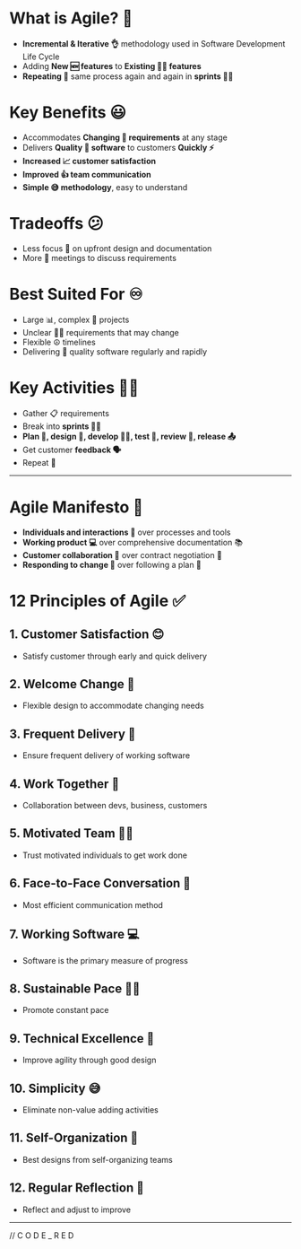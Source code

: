 # What is Agile? 🤔

* **Incremental & Iterative 👌** methodology used in Software Development Life Cycle 
* Adding **New 🆕 features** to **Existing 🧑‍💻 features**  
* **Repeating 🔁** same process again and again in **sprints 🏃‍♀️**

# Key Benefits 😃

* Accommodates **Changing 📝 requirements** at any stage  
* Delivers **Quality 💯 software** to customers **Quickly ⚡️**  
* **Increased 📈 customer satisfaction** 
* **Improved 👍 team communication**
* **Simple 😅 methodology**, easy to understand  

# Tradeoffs 😕  

* Less focus 🚫 on upfront design and documentation  
* More 📣 meetings to discuss requirements  

# Best Suited For ♾️

* Large 📊, complex 🤯 projects 
* Unclear 🤷‍♂️ requirements that may change  
* Flexible ☮️ timelines
* Delivering 🚚 quality software regularly and rapidly  

# Key Activities 👷‍♀️

* Gather 📋 requirements 
* Break into **sprints 🏃‍♀️**
* **Plan 📅, design 🎨, develop 👨‍💻, test 🧪, review 🔎, release 📤**
* Get customer **feedback 🗣️**
* Repeat 🔁
---

# Agile Manifesto 📜

* **Individuals and interactions 👥** over processes and tools  
* **Working product 💻** over comprehensive documentation 📚
* **Customer collaboration 🤝** over contract negotiation 📃  
* **Responding to change 💫** over following a plan 📅

# 12 Principles of Agile ✅

## 1. Customer Satisfaction 😊
* Satisfy customer through early and quick delivery  

## 2. Welcome Change 📝 
* Flexible design to accommodate changing needs   

## 3. Frequent Delivery 🚚
* Ensure frequent delivery of working software 

## 4. Work Together 🤝 
* Collaboration between devs, business, customers   

## 5. Motivated Team 🏋️‍♀️
* Trust motivated individuals to get work done  

## 6. Face-to-Face Conversation 👥
* Most efficient communication method   

## 7. Working Software 💻
* Software is the primary measure of progress

## 8. Sustainable Pace 🏃‍♀️
* Promote constant pace  

## 9. Technical Excellence 💯
* Improve agility through good design  

## 10. Simplicity 😅
* Eliminate non-value adding activities   

## 11. Self-Organization 🧠
* Best designs from self-organizing teams  

## 12. Regular Reflection 💭
* Reflect and adjust to improve  
---
// C O D E _ R E D
